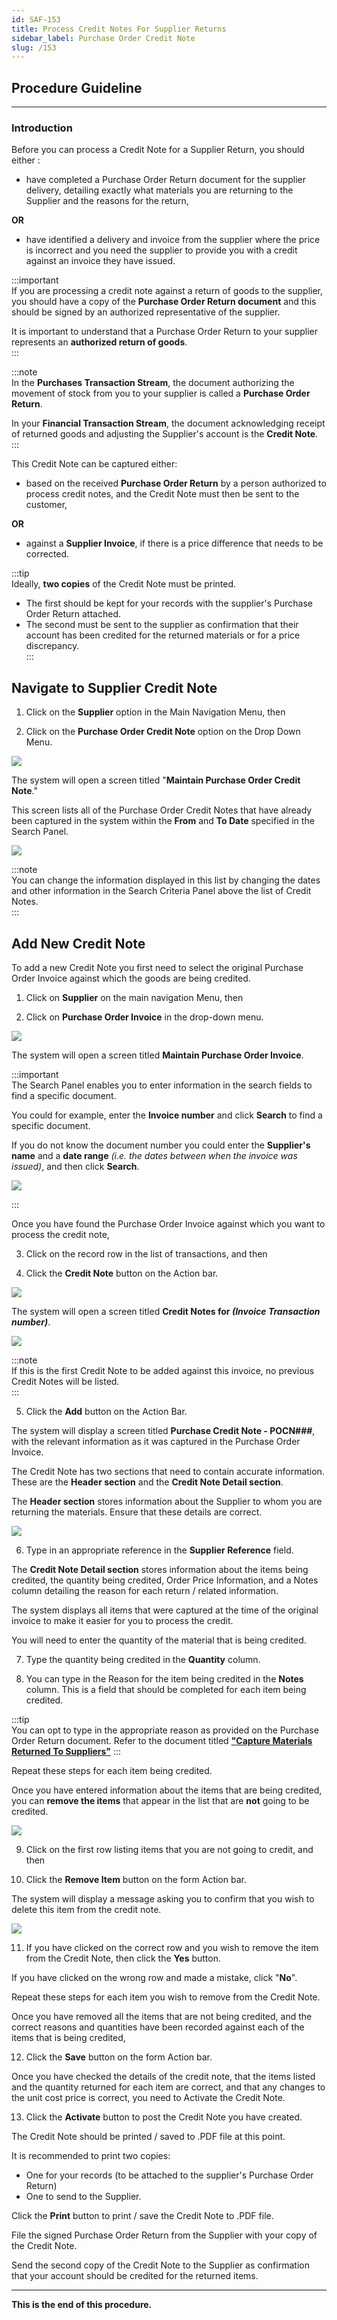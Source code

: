 ```yaml
---
id: SAF-153
title: Process Credit Notes For Supplier Returns
sidebar_label: Purchase Order Credit Note
slug: /153
---
```


## Procedure Guideline  
___  

### Introduction

Before you can process a Credit Note for a Supplier Return, you should either : 
-   have completed a Purchase Order Return document for the supplier delivery, detailing exactly what materials you are returning to the Supplier and the reasons for the return,  

**OR**  

-   have identified a delivery and invoice from the supplier where the price is incorrect and you need the supplier to provide you with a credit against an invoice they have issued.  

:::important  
If you are processing a credit note against a return of goods to the supplier, you should have a copy of the **Purchase Order Return document** and this should be signed by an authorized representative of the supplier.  

It is important to understand that a Purchase Order Return to your supplier represents an **authorized return of goods**.  
:::  

:::note  
In the **Purchases Transaction Stream**, the document authorizing the movement of stock from you to your supplier is called a **Purchase Order Return**.  

In your **Financial Transaction Stream**, the document acknowledging receipt of returned goods and adjusting the Supplier's account is the **Credit Note**.  
:::  

This Credit Note can be captured either:
-   based on the received **Purchase Order Return** by a person authorized to process credit notes, and the Credit Note must then be sent to the customer,  

**OR**  

-   against a **Supplier Invoice**, if there is a price difference that needs to be corrected.  

:::tip  
Ideally, **two copies** of the Credit Note must be printed.  
-   The first should be kept for your records with the supplier's Purchase Order Return attached.  
-   The second must be sent to the supplier as confirmation that their account has been credited for the returned materials or for a price discrepancy.  
:::  

## Navigate to Supplier Credit Note  

1.  Click on the **Supplier** option in the Main Navigation Menu, then  

2.  Click on the **Purchase Order Credit Note** option on the Drop Down Menu.  

![](../static/img/docs/SAF-153/image01.png)  

The system will open a screen titled "**Maintain Purchase Order Credit Note**."  

This screen lists all of the Purchase Order Credit Notes that have already been captured in the system within the **From** and **To Date** specified in the Search Panel.  

![](../static/img/docs/SAF-153/image02.png)  

:::note  
You can change the information displayed in this list by changing the dates and other information in the Search Criteria Panel above the list of Credit Notes.  
:::  


## Add New Credit Note  

To add a new Credit Note you first need to select the original Purchase Order Invoice against which the goods are being credited.  

1.  Click on **Supplier** on the main navigation Menu, then  

2.  Click on **Purchase Order Invoice** in the drop-down menu.  

![](../static/img/docs/SAF-153/image04.png)  

The system will open a screen titled **Maintain Purchase Order Invoice**.  

:::important  
The Search Panel enables you to enter information in the search fields to find a specific document.  

You could for example, enter the **Invoice number** and click **Search** to find a specific document.  

If you do not know the document number you could enter the **Supplier's name** and a **date range** _(i.e. the dates between when the invoice was issued)_, and then click **Search**.  

![](../static/img/docs/SAF-153/image05.png)  

:::  

Once you have found the Purchase Order Invoice against which you want to process the credit note,  

3.  Click on the record row in the list of transactions, and then  

4.  Click the **Credit Note** button on the Action bar.  

![](../static/img/docs/SAF-153/image06.png)  

The system will open a screen titled **Credit Notes for _(Invoice Transaction number)_**.  

![](../static/img/docs/SAF-153/image07.png)  

:::note  
If this is the first Credit Note to be added against this invoice, no previous Credit Notes will be listed.  
:::  

5.  Click the **Add** button on the Action Bar.  

The system will display a screen titled **Purchase Credit Note - POCN###**, with the relevant information as it was captured in the Purchase Order Invoice.  

The Credit Note has two sections that need to contain accurate information. These are the **Header section** and the **Credit Note Detail section**.  

The **Header section** stores information about the Supplier to whom you are returning the materials.  Ensure that these details are correct.  

![](../static/img/docs/SAF-153/image08.png)  

6.  Type in an appropriate reference in the **Supplier Reference** field.  

The **Credit Note Detail section** stores information about the items being credited, the quantity being credited, Order Price Information, and a Notes column detailing the reason for each return / related information.  

The system displays all items that were captured at the time of the original invoice to make it easier for you to process the credit.  

You will need to enter the quantity of the material that is being credited.  

7.  Type the quantity being credited in the **Quantity** column.  

8.  You can type in the Reason for the item being credited in the **Notes** column. This is a field that should be completed for each item being credited.  

:::tip  
You can opt to type in the appropriate reason as provided on the Purchase Order Return document.  Refer to the document titled **["Capture Materials Returned To Suppliers"](https://sense-i.co/docs/150)**
:::  

Repeat these steps for each item being credited.  

Once you have entered information about the items that are being credited, you can **remove the items** that appear in the list that are **not** going to be credited.  

![](../static/img/docs/SAF-153/image09.png)  

9.  Click on the first row listing items that you are not going to credit, and then  

10.  Click the **Remove Item** button on the form Action bar.  

The system will display a message asking you to confirm that you wish to delete this item from the credit note.  

![](../static/img/docs/SAF-153/image10.png)  

11. If you have clicked on the correct row and you wish to remove the item from the Credit Note, then click the **Yes** button.  

If you have clicked on the wrong row and made a mistake, click "**No**".  

Repeat these steps for each item you wish to remove from the Credit Note.  

Once you have removed all the items that are not being credited, and the correct reasons and quantities have been recorded against each of the items that is being credited,  

12. Click the **Save** button on the form Action bar.  

Once you have checked the details of the credit note, that the items listed and the quantity returned for each item are correct, and that any changes to the unit cost price is correct, you need to Activate the Credit Note.  

13. Click the **Activate** button to post the Credit Note you have created.  

The Credit Note should be printed / saved to .PDF file at this point.  

It is recommended to print two copies:  
-   One for your records (to be attached to the supplier's Purchase Order Return)  
-   One to send to the Supplier.  

Click the **Print** button to print / save the Credit Note to .PDF file.  

File the signed Purchase Order Return from the Supplier with your copy of the Credit Note.  

Send the second copy of the Credit Note to the Supplier as confirmation that your account should be credited for the returned items.  
___

**This is the end of this procedure.**
